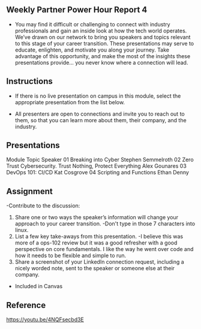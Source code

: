 ## Weekly Partner Power Hour Report 4

- You may find it difficult or challenging to connect with industry professionals and gain an inside look at how the tech world operates. We’ve drawn on our network to bring you speakers and topics relevant to this stage of your career transition. These presentations may serve to educate, enlighten, and motivate you along your journey. Take advantage of this opportunity, and make the most of the insights these presentations provide… you never know where a connection will lead.

## Instructions

- If there is no live presentation on campus in this module, select the appropriate presentation from the list below.

- All presenters are open to connections and invite you to reach out to them, so that you can learn more about them, their company, and the industry.

## Presentations

Module	Topic	Speaker
01	Breaking into Cyber	Stephen Semmelroth
02	Zero Trust Cybersecurity. Trust Nothing, Protect Everything	Alex Gounares
03	DevOps 101: CI/CD	Kat Cosgrove
04	Scripting and Functions	Ethan Denny

## Assignment

-Contribute to the discussion:

1. Share one or two ways the speaker’s information will change your approach to your career transition.
-Don't type in those 7 characters into linux.
2. List a few key take-aways from this presentation.
-I believe this was more of a ops-102 review but it was a good refresher with a good perspective on core fundamentals. I like the way he went over code and how it needs to be flexible and simple to run.
3. Share a screenshot of your LinkedIn connection request, including a nicely worded note, sent to the speaker or someone else at their company.

- Included in Canvas

## Reference 

https://youtu.be/4NQFsecbd3E

